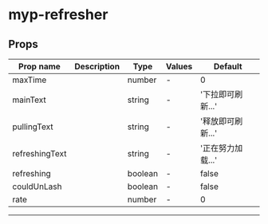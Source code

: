 # myp-refresher

## Props

| Prop name      | Description | Type    | Values | Default           |
| -------------- | ----------- | ------- | ------ | ----------------- |
| maxTime        |             | number  | -      | 0                 |
| mainText       |             | string  | -      | '下拉即可刷新...' |
| pullingText    |             | string  | -      | '释放即可刷新...' |
| refreshingText |             | string  | -      | '正在努力加载...' |
| refreshing     |             | boolean | -      | false             |
| couldUnLash    |             | boolean | -      | false             |
| rate           |             | number  | -      | 0                 |

---
